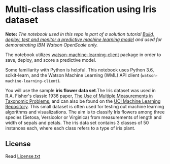 # Multi-class classification using Iris dataset

**Note:** _The notebook used in this repo is part of a solution tutorial [Build, deploy, test and monitor a predictive machine learning model](https://cloud.ibm.com/docs/solution-tutorials?topic=solution-tutorials-create-deploy-retrain-machine-learning-model) and used for demonstrating IBM Watson OpenScale only._

The notebook utilizes <a href="https://pypi.python.org/pypi/watson-machine-learning-client" target="_blank" rel="noopener noreferrer">watson-machine-learning-client</a> package in order to save, deploy, and score a predictive model.

Some familiarity with Python is helpful. This notebook uses Python 3.6, scikit-learn, and the Watson Machine Learning (WML) API client (`watson-machine-learning-client`).

You will use the sample **iris flower data set**.The Iris dataset was used in R.A. Fisher's classic 1936 paper, [The Use of Multiple Measurements in Taxonomic Problems](http://rcs.chemometrics.ru/Tutorials/classification/Fisher.pdf), and can also be found on the [UCI Machine Learning Repository](http://archive.ics.uci.edu/ml/). This small dataset is often used for testing out machine learning algorithms and visualizations. The aim is to classify Iris flowers among three species (Setosa, Versicolor or Virginica) from measurements of length and width of sepals and petals. The iris data set contains 3 classes of 50 instances each, where each class refers to a type of iris plant.

## License

Read [License.txt](License.txt)
